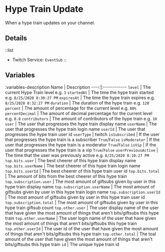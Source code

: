 # Hype Train Update
When a hype train updates on your channel.

## Details
::list
- Twitch Service: `EventSub`
::

## Variables
:variables-description
Name | Description
----:|:------------
`level` | The current Hype Train level e.g. `3`
`startedAt` | The time the hype train started e.g. `8/25/2020 8:30:27 PM`
`expiresAt` | The time the hype train expires e.g. `8/25/2020 8:32:27 PM`
`duration` | The duration of the hype train e.g. `120`
`percent` | The amount of percentage for the current level e.g. `80%`
`percentDecimal` | The amount of decimal percentage for the current level e.g. `0.8`
`contributors` | The amount of contributors of the hype train e.g. `10`
`user` | The user that progresses the hype train display name
`userName` | The user that progresses the hype train login name
`userId` | The user that progresses the hype train user id
`userType` | twitch
`isSubscribed` | If the user that progresses the hype train is a subscriber `True`/`False`
`isModerator` | If the user that progresses the hype train is a moderator `True`/`False`
`isVip` | If the user that progresses the hype train is a vip `True`/`False`
`userPreviousActive` | The time that the user was previously active e.g. `8/25/2020 8:10:27 PM`
`top.bits.user` | The best cheerer of this hype train display name
`top.bits.userName` | The best cheerer of this hype train login name
`top.bits.userId` | The best cheerer of this hype train user id
`top.bits.total` | The amount of bits from the best cheerer of this hype train
`top.subscription.user` | The most amount of giftsubs given by user in this hype train display name
`top.subscription.userName` | The most amount of giftsubs given by user in this hype train login name
`top.subscription.userId` | The most amount of giftsubs given by user in this hype train user id
`top.subscription.total` | The most amount of giftsubs given by user in this hype train giftsub count
`top.other.user` | The user display name of the user that have given the most amount of things that aren't bits/giftsubs this hype train
`top.other.userName` | The user login name of the user that have given the most amount of things that aren't bits/giftsubs this hype train
`top.other.userId` | The user id of the user that have given the most amount of things that aren't bits/giftsubs this hype train
`top.other.total` | The toal amount of the user that have given the most amount of things that aren't bits/giftsubs this hype train
`id` | The unique hype train id